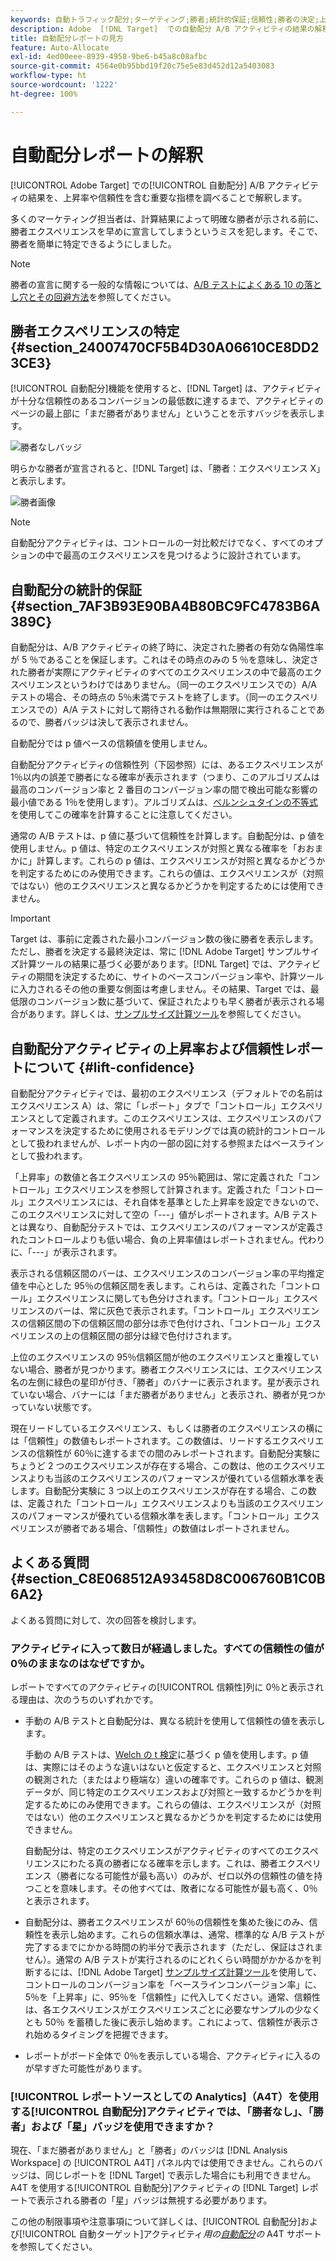 ```yaml
---
keywords: 自動トラフィック配分;ターゲティング;勝者;統計的保証;信頼性;勝者の決定;上昇率;信頼性;デフォルト;デフォルトエクスペリエンス;自動配分;自動配分
description: Adobe  [!DNL Target]  での自動配分 A/B アクティビティの結果の解釈方法を、上昇率や信頼性を含む重要な指標を調べることで学びます。
title: 自動配分レポートの見方
feature: Auto-Allocate
exl-id: 4ed00eee-8939-4958-9be6-b45a8c08afbc
source-git-commit: 4564e0b95bbd19f20c75e5e83d452d12a5403083
workflow-type: ht
source-wordcount: '1222'
ht-degree: 100%

---
```


# 自動配分レポートの解釈

[!UICONTROL Adobe Target] での[!UICONTROL 自動配分] A/B アクティビティの結果を、上昇率や信頼性を含む重要な指標を調べることで解釈します。

多くのマーケティング担当者は、計算結果によって明確な勝者が示される前に、勝者エクスペリエンスを早めに宣言してしまうというミスを犯します。そこで、勝者を簡単に特定できるようにしました。

>[!NOTE]
>
>勝者の宣言に関する一般的な情報については、[A/B テストによくある 10 の落とし穴とその回避方法](/help/main/c-activities/t-test-ab/common-ab-testing-pitfalls.md)を参照してください。

## 勝者エクスペリエンスの特定 {#section_24007470CF5B4D30A06610CE8DD23CE3}

[!UICONTROL 自動配分]機能を使用すると、[!DNL Target] は、アクティビティが十分な信頼性のあるコンバージョンの最低数に達するまで、アクティビティのページの最上部に「まだ勝者がありません」ということを示すバッジを表示します。

![勝者なしバッジ](/help/main/c-activities/automated-traffic-allocation/assets/no-winner.png)

明らかな勝者が宣言されると、[!DNL Target] は、「勝者：エクスペリエンス X」と表示します。

![勝者画像](assets/winner.png)

>[!NOTE]
>
>自動配分アクティビティは、コントロールの一対比較だけでなく、すべてのオプションの中で最高のエクスペリエンスを見つけるように設計されています。

## 自動配分の統計的保証 {#section_7AF3B93E90BA4B80BC9FC4783B6A389C}

自動配分は、A/B アクティビティの終了時に、決定された勝者の有効な偽陽性率が 5 ％であることを保証します。これはその時点のみの 5 ％を意味し、決定された勝者が実際にアクティビティのすべてのエクスペリエンスの中で最高のエクスペリエンスというわけではありません。（同一のエクスペリエンスでの）A/A テストの場合、その時点の 5％未満でテストを終了します。（同一のエクスペリエンスでの）A/A テストに対して期待される動作は無期限に実行されることであるので、勝者バッジは決して表示されません。

自動配分では p 値ベースの信頼値を使用しません。

自動配分アクティビティの信頼性列（下図参照）には、あるエクスペリエンスが 1％以内の誤差で勝者になる確率が表示されます（つまり、このアルゴリズムは最高のコンバージョン率と 2 番目のコンバージョン率の間で検出可能な影響の最小値である 1％を使用します）。アルゴリズムは、[ベルンシュタインの不等式](https://en.wikipedia.org/wiki/Bernstein_inequalities_%28probability_theory%29)を使用してこの確率を計算することに注意してください。

通常の A/B テストは、p 値に基づいて信頼性を計算します。自動配分は、p 値を使用しません。p 値は、特定のエクスペリエンスが対照と異なる確率を「おおまかに」計算します。これらの p 値は、エクスペリエンスが対照と異なるかどうかを判定するためにのみ使用できます。これらの値は、エクスペリエンスが（対照ではない）他のエクスペリエンスと異なるかどうかを判定するためには使用できません。

>[!IMPORTANT]
>
>Target は、事前に定義された最小コンバージョン数の後に勝者を表示します。ただし、勝者を決定する最終決定は、常に [!DNL Adobe Target] サンプルサイズ計算ツールの結果に基づく必要があります。[!DNL Target] では、アクティビティの期間を決定するために、サイトのベースコンバージョン率や、計算ツールに入力されるその他の重要な側面は考慮しません。その結果、Target では、最低限のコンバージョン数に基づいて、保証されたよりも早く勝者が表示される場合があります。詳しくは、[サンプルサイズ計算ツール](/help/main/c-activities/t-test-ab/sample-size-determination.md#section_6B8725BD704C4AFE939EF2A6B6E834E6)を参照してください。

## 自動配分アクティビティの上昇率および信頼性レポートについて {#lift-confidence}

自動配分アクティビティでは、最初のエクスペリエンス（デフォルトでの名前はエクスペリエンス A）は、常に「レポート」タブで「コントロール」エクスペリエンスとして定義されます。このエクスペリエンスは、エクスペリエンスのパフォーマンスを決定するために使用されるモデリングでは真の統計的コントロールとして扱われませんが、レポート内の一部の図に対する参照またはベースラインとして扱われます。

「上昇率」の数値と各エクスペリエンスの 95％範囲は、常に定義された「コントロール」エクスペリエンスを参照して計算されます。定義された「コントロール」エクスペリエンスには、それ自体を基準とした上昇率を設定できないので、このエクスペリエンスに対して空の「---」値がレポートされます。A/B テストとは異なり、自動配分テストでは、エクスペリエンスのパフォーマンスが定義されたコントロールよりも低い場合、負の上昇率値はレポートされません。代わりに、「---」が表示されます。

表示される信頼区間のバーは、エクスペリエンスのコンバージョン率の平均推定値を中心とした 95％の信頼区間を表します。これらは、定義された「コントロール」エクスペリエンスに関しても色分けされます。「コントロール」エクスペリエンスのバーは、常に灰色で表示されます。「コントロール」エクスペリエンスの信頼区間の下の信頼区間の部分は赤で色付けされ、「コントロール」エクスペリエンスの上の信頼区間の部分は緑で色付けされます。

上位のエクスペリエンスの 95％信頼区間が他のエクスペリエンスと重複していない場合、勝者が見つかります。勝者エクスペリエンスには、エクスペリエンス名の左側に緑色の星印が付き、「勝者」のバナーに表示されます。星が表示されていない場合、バナーには「まだ勝者がありません」と表示され、勝者が見つかっていない状態です。

現在リードしているエクスペリエンス、もしくは勝者のエクスペリエンスの横には「信頼性」の数値もレポートされます。この数値は、リードするエクスペリエンスの信頼性が 60％に達するまでの間のみレポートされます。自動配分実験にちょうど 2 つのエクスペリエンスが存在する場合、この数は、他のエクスペリエンスよりも当該のエクスペリエンスのパフォーマンスが優れている信頼水準を表します。自動配分実験に 3 つ以上のエクスペリエンスが存在する場合、この数は、定義された「コントロール」エクスペリエンスよりも当該のエクスペリエンスのパフォーマンスが優れている信頼水準を表します。「コントロール」エクスペリエンスが勝者である場合、「信頼性」の数値はレポートされません。

## よくある質問 {#section_C8E068512A93458D8C006760B1C0B6A2}

よくある質問に対して、次の回答を検討します。

### アクティビティに入って数日が経過しました。すべての信頼性の値が 0％のままなのはなぜですか。

レポートですべてのアクティビティの[!UICONTROL 信頼性]列に 0％と表示される理由は、次のうちのいずれかです。

* 手動の A/B テストと自動配分は、異なる統計を使用して信頼性の値を表示します。

  手動の A/B テストは、[Welch の t 検定](https://en.wikipedia.org/wiki/Welch%27s_t-test)に基づく p 値を使用します。p 値は、実際にはそのような違いはないと仮定すると、エクスペリエンスと対照の観測された（またはより極端な）違いの確率です。これらの p 値は、観測データが、同じ特定のエクスペリエンスおよび対照と一致するかどうかを判定するためにのみ使用できます。これらの値は、エクスペリエンスが（対照ではない）他のエクスペリエンスと異なるかどうかを判定するためには使用できません。

  自動配分は、特定のエクスペリエンスがアクティビティのすべてのエクスペリエンスにわたる真の勝者になる確率を示します。これは、勝者エクスペリエンス（勝者になる可能性が最も高い）のみが、ゼロ以外の信頼性の値を持つことを意味します。その他すべては、敗者になる可能性が最も高く、0％と表示されます。

* 自動配分は、勝者エクスペリエンスが 60％の信頼性を集めた後にのみ、信頼性を表示し始めます。これらの信頼水準は、通常、標準的な A/B テストが完了するまでにかかる時間の約半分で表示されます（ただし、保証はされません）。通常の A/B テストが実行されるのにどれくらい時間がかかるかを判断するには、[!DNL Adobe Target] [サンプルサイズ計算ツール](/help/main/c-activities/t-test-ab/sample-size-determination.md#section_6B8725BD704C4AFE939EF2A6B6E834E6)を使用して、コントロールのコンバージョン率を「ベースラインコンバージョン率」に、5％を「上昇率」に、95％を「信頼性」に代入してください。通常、信頼性は、各エクスペリエンスがエクスペリエンスごとに必要なサンプルの少なくとも 50％ を蓄積した後に表示し始めます。これによって、信頼性が表示され始めるタイミングを把握できます。

* レポートがボード全体で 0％を表示している場合、アクティビティに入るのが早すぎた可能性があります。

### [!UICONTROL レポートソースとしての Analytics]（A4T）を使用する[!UICONTROL 自動配分]アクティビティでは、「勝者なし」、「勝者」および「星」バッジを使用できますか？

現在、「まだ勝者がありません」と「勝者」のバッジは [!DNL Analysis Workspace] の [!UICONTROL A4T] パネル内では使用できません。これらのバッジは、同じレポートを [!DNL Target] で表示した場合にも利用できません。A4T を使用する[!UICONTROL 自動配分]アクティビティの [!DNL Target] レポートで表示される勝者の「星」バッジは無視する必要があります。

この他の制限事項や注意事項について詳しくは、[!UICONTROL 自動配分]および[!UICONTROL 自動ターゲット]アクティビティ&#x200B;*用の[自動配分](/help/main/c-integrating-target-with-mac/a4t/a4t-at-aa.md#aa)の* A4T サポートを参照してください。


